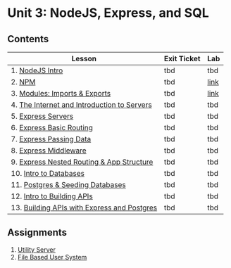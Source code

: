 # Unit 3: NodeJS, Express, and SQL

## Contents

| Lesson | Exit Ticket | Lab |
| --- | --- | --- |
| 1. [NodeJS Intro](./nodejs_intro/README.md) | tbd | tbd |
| 2. [NPM](./intro_to_npm/README.md) | tbd | [link](https://github.com/joinpursuit/Pursuit-Core-Web-NPM-Lab) |
| 3. [Modules: Imports & Exports](./modules_imports_and_exports/README.md) | tbd | [link](https://github.com/joinpursuit/Pursuit-Core-Web/blob/master/node/modules_imports_and_exports/project.md) |
| 4. [The Internet and Introduction to Servers](./how_the_internet_works/README.md) | tbd | tbd
| 5. [Express Servers](./express_intro_to_servers/README.md) | tbd | tbd |
| 6. [Express Basic Routing](./express_basic_routing/README.md) | tbd | tbd |
| 7. [Express Passing Data](express_passing_data/README.md) | tbd | tbd |
| 8. [Express Middleware](express_middleware/README.md) | tbd | tbd |
| 9. [Express Nested Routing & App Structure](express_nested_routing_and_app_structure/README.md) | tbd | tbd |
| 10. [Intro to Databases](./intro_to_databases/README.md) | tbd | tbd |
| 11. [Postgres & Seeding Databases](./postgres_and_seeding_databases/README.md) | tbd | tbd |
| 12. [Intro to Building APIs](./intro_to_building_apis/README.md) | tbd | tbd |
| 13. [Building APIs with Express and Postgres](./building_apis_with_express_and_postgres/README.md) | tbd | tbd |


## Assignments

1. [Utility Server](labs/lab-1/README.md)
2. [File Based User System](labs/lab-2/README.md)
